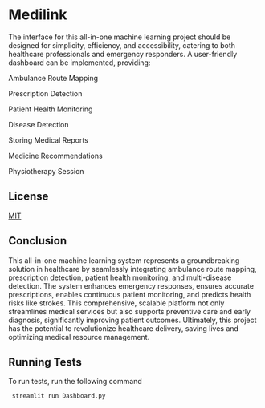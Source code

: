 
# Medilink

The interface for this all-in-one machine learning project should be designed for simplicity, efficiency, and accessibility, catering to both healthcare professionals and emergency responders. A user-friendly dashboard can be implemented, providing:

Ambulance Route Mapping

Prescription Detection

Patient Health Monitoring

Disease Detection

Storing Medical Reports

Medicine Recommendations

Physiotherapy Session




## License

[MIT](https://choosealicense.com/licenses/mit/)


## Conclusion

This all-in-one machine learning system represents a groundbreaking solution in healthcare by seamlessly integrating ambulance route mapping, prescription detection, patient health monitoring, and multi-disease  detection. The system enhances emergency responses, ensures accurate prescriptions, enables continuous patient monitoring, and predicts health risks like strokes. This comprehensive, scalable platform not only streamlines medical services but also supports preventive care and early diagnosis, significantly improving patient outcomes. Ultimately, this project has the potential to revolutionize healthcare delivery, saving lives and optimizing medical resource management.

## Running Tests

To run tests, run the following command

```streamlit
 streamlit run Dashboard.py
  
```

